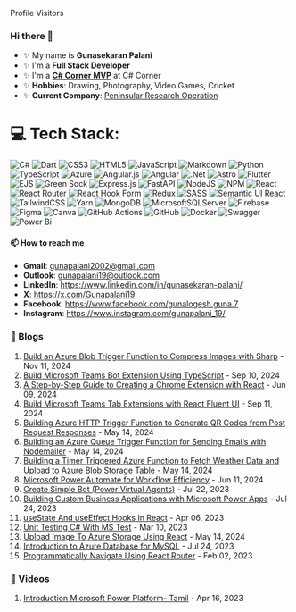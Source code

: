 Profile Visitors

### Hi there 👋

- ✨ My name is **Gunasekaran Palani**
- ✨ I'm a **Full Stack Developer**
- ✨ I'm a **[C# Corner MVP](https://www.c-sharpcorner.com/members/guna-palani)** at C# Corner
- ✨ **Hobbies**: Drawing, Photography, Video Games, Cricket
- ✨ **Current Company**: [Peninsular Research Operation](https://www.peninsularresearchops.com)


# 💻 Tech Stack:
![C#](https://img.shields.io/badge/c%23-%23239120.svg?style=for-the-badge&logo=csharp&logoColor=white) ![Dart](https://img.shields.io/badge/dart-%230175C2.svg?style=for-the-badge&logo=dart&logoColor=white) ![CSS3](https://img.shields.io/badge/css3-%231572B6.svg?style=for-the-badge&logo=css3&logoColor=white) ![HTML5](https://img.shields.io/badge/html5-%23E34F26.svg?style=for-the-badge&logo=html5&logoColor=white) ![JavaScript](https://img.shields.io/badge/javascript-%23323330.svg?style=for-the-badge&logo=javascript&logoColor=%23F7DF1E) ![Markdown](https://img.shields.io/badge/markdown-%23000000.svg?style=for-the-badge&logo=markdown&logoColor=white) ![Python](https://img.shields.io/badge/python-3670A0?style=for-the-badge&logo=python&logoColor=ffdd54) ![TypeScript](https://img.shields.io/badge/typescript-%23007ACC.svg?style=for-the-badge&logo=typescript&logoColor=white) ![Azure](https://img.shields.io/badge/azure-%230072C6.svg?style=for-the-badge&logo=microsoftazure&logoColor=white) ![Angular.js](https://img.shields.io/badge/angular.js-%23E23237.svg?style=for-the-badge&logo=angularjs&logoColor=white) ![Angular](https://img.shields.io/badge/angular-%23DD0031.svg?style=for-the-badge&logo=angular&logoColor=white) ![.Net](https://img.shields.io/badge/.NET-5C2D91?style=for-the-badge&logo=.net&logoColor=white) ![Astro](https://img.shields.io/badge/astro-%232C2052.svg?style=for-the-badge&logo=astro&logoColor=white) ![Flutter](https://img.shields.io/badge/Flutter-%2302569B.svg?style=for-the-badge&logo=Flutter&logoColor=white) ![EJS](https://img.shields.io/badge/ejs-%23B4CA65.svg?style=for-the-badge&logo=ejs&logoColor=black) ![Green Sock](https://img.shields.io/badge/green%20sock-88CE02?style=for-the-badge&logo=greensock&logoColor=white) ![Express.js](https://img.shields.io/badge/express.js-%23404d59.svg?style=for-the-badge&logo=express&logoColor=%2361DAFB) ![FastAPI](https://img.shields.io/badge/FastAPI-005571?style=for-the-badge&logo=fastapi) ![NodeJS](https://img.shields.io/badge/node.js-6DA55F?style=for-the-badge&logo=node.js&logoColor=white) ![NPM](https://img.shields.io/badge/NPM-%23CB3837.svg?style=for-the-badge&logo=npm&logoColor=white) ![React](https://img.shields.io/badge/react-%2320232a.svg?style=for-the-badge&logo=react&logoColor=%2361DAFB) ![React Router](https://img.shields.io/badge/React_Router-CA4245?style=for-the-badge&logo=react-router&logoColor=white) ![React Hook Form](https://img.shields.io/badge/React%20Hook%20Form-%23EC5990.svg?style=for-the-badge&logo=reacthookform&logoColor=white) ![Redux](https://img.shields.io/badge/redux-%23593d88.svg?style=for-the-badge&logo=redux&logoColor=white) ![SASS](https://img.shields.io/badge/SASS-hotpink.svg?style=for-the-badge&logo=SASS&logoColor=white) ![Semantic UI React](https://img.shields.io/badge/Semantic%20UI%20React-%2335BDB2.svg?style=for-the-badge&logo=SemanticUIReact&logoColor=white) ![TailwindCSS](https://img.shields.io/badge/tailwindcss-%2338B2AC.svg?style=for-the-badge&logo=tailwind-css&logoColor=white) ![Yarn](https://img.shields.io/badge/yarn-%232C8EBB.svg?style=for-the-badge&logo=yarn&logoColor=white) ![MongoDB](https://img.shields.io/badge/MongoDB-%234ea94b.svg?style=for-the-badge&logo=mongodb&logoColor=white) ![MicrosoftSQLServer](https://img.shields.io/badge/Microsoft%20SQL%20Server-CC2927?style=for-the-badge&logo=microsoft%20sql%20server&logoColor=white) ![Firebase](https://img.shields.io/badge/firebase-a08021?style=for-the-badge&logo=firebase&logoColor=ffcd34) ![Figma](https://img.shields.io/badge/figma-%23F24E1E.svg?style=for-the-badge&logo=figma&logoColor=white) ![Canva](https://img.shields.io/badge/Canva-%2300C4CC.svg?style=for-the-badge&logo=Canva&logoColor=white) ![GitHub Actions](https://img.shields.io/badge/github%20actions-%232671E5.svg?style=for-the-badge&logo=githubactions&logoColor=white) ![GitHub](https://img.shields.io/badge/github-%23121011.svg?style=for-the-badge&logo=github&logoColor=white) ![Docker](https://img.shields.io/badge/docker-%230db7ed.svg?style=for-the-badge&logo=docker&logoColor=white) ![Swagger](https://img.shields.io/badge/-Swagger-%23Clojure?style=for-the-badge&logo=swagger&logoColor=white) ![Power Bi](https://img.shields.io/badge/power_bi-F2C811?style=for-the-badge&logo=powerbi&logoColor=black)

#### 📫 How to reach me

- **Gmail**: gunapalani2002@gmail.com
- **Outlook**: gunapalani19@outlook.com
- **LinkedIn**: https://www.linkedin.com/in/gunasekaran-palani/
- **X**: https://x.com/Gunapalani19
- **Facebook**: https://www.facebook.com/gunalogesh.guna.7
- **Instagram**: https://www.instagram.com/gunapalani_19/

### 📝 Blogs

1. [Build an Azure Blob Trigger Function to Compress Images with Sharp](https://www.c-sharpcorner.com/article/build-an-azure-blob-trigger-function-to-compress-images-with-sharp/) - Nov 11, 2024
1. [Build Microsoft Teams Bot Extension Using TypeScript](https://www.c-sharpcorner.com/article/build-microsoft-teams-bot-extension-using-typescript/) - Sep 10, 2024
1. [A Step-by-Step Guide to Creating a Chrome Extension with React](https://www.c-sharpcorner.com/article/a-step-by-step-guide-to-creating-a-chrome-extension-with-react/) - Jun 09, 2024
1. [Build Microsoft Teams Tab Extensions with React Fluent UI](https://www.c-sharpcorner.com/article/build-microsoft-teams-tab-extensions-with-react-fluent-ui/) - Sep 11, 2024
1. [Building Azure HTTP Trigger Function to Generate QR Codes from Post Request Responses](https://www.c-sharpcorner.com/article/building-azure-http-trigger-function-to-generate-qr-codes-from-post-request-resp/) - May 14, 2024
1. [Building an Azure Queue Trigger Function for Sending Emails with Nodemailer](https://www.c-sharpcorner.com/article/building-an-azure-queue-trigger-function-for-sending-emails-with-nodemailer/) - May 14, 2024
1. [Building a Timer Triggered Azure Function to Fetch Weather Data and Upload to Azure Blob Storage Table](https://www.c-sharpcorner.com/article/building-a-timer-triggered-azure-function-to-fetch-weather-data-and-upload-to-az/) - May 14, 2024
1. [Microsoft Power Automate for Workflow Efficiency](https://www.c-sharpcorner.com/article/microsoft-power-automate-for-workflow-efficiency/) - Jun 11, 2024
1. [Create Simple Bot (Power Virtual Agents)](https://www.c-sharpcorner.com/article/create-simple/) - Jul 22, 2023
1. [Building Custom Business Applications with Microsoft Power Apps](https://www.c-sharpcorner.com/article/create-simple-power-app/) - Jul 24, 2023
1. [useState And useEffect Hooks In React](https://www.c-sharpcorner.com/article/usestate-and-us/) - Apr 06, 2023
1. [Unit Testing C# With MS Test](https://www.c-sharpcorner.com/article/unit-testing-c-sharp-with-ms-test/) - Mar 10, 2023
1. [Upload Image To Azure Storage Using React](https://www.c-sharpcorner.com/article/upload-image-to-azure-storage-using-react/) - May 14, 2024
1. [Introduction to Azure Database for MySQL](https://www.c-sharpcorner.com/article/introduction-to-azure-database-for-mysql/) - Jul 24, 2023
1. [Programmatically Navigate Using React Router](https://www.c-sharpcorner.com/article/programmatically-navigate-using-react-router/) - Feb 02, 2023

### 📝 Videos

1. [Introduction Microsoft Power Platform- Tamil](https://www.youtube.com/watch?v=ytG66ITJ__A&pp=ygUaeG1vbmtleXMzNjAgcG93ZXIgcGxhdGZvcm0%3D) - Apr 16, 2023
